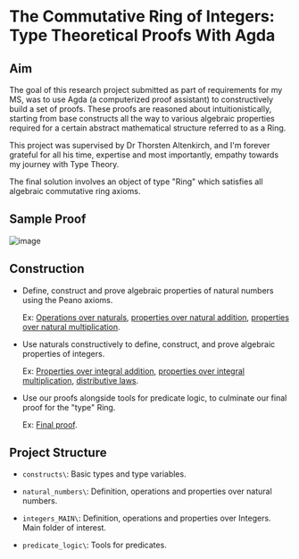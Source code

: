 # The Commutative Ring of Integers: Type Theoretical Proofs With Agda

## Aim
The goal of this research project submitted as part of requirements for my MS, was to use Agda (a computerized proof assistant) to constructively build a set of proofs. These proofs are reasoned about intuitionistically, starting from base constructs all the way to various algebraic properties required for a certain abstract mathematical structure referred to as a Ring. 

This project was supervised by Dr Thorsten Altenkirch, and I'm forever grateful for all his time, expertise and most importantly, empathy towards my journey with Type Theory. 

The final solution involves an object of type "Ring" which satisfies all algebraic commutative ring axioms.

## Sample Proof
![image](https://github.com/essentialblend/integers-comm-ring/assets/73982939/5f9a7c1e-a672-4068-940b-97df58c28ef3)

## Construction
- Define, construct and prove algebraic properties of natural numbers using the Peano axioms.

  Ex: [Operations over naturals](https://github.com/essentialblend/integers-comm-ring/blob/main/natural_numbers/operations.agda), [properties over natural addition](https://github.com/essentialblend/integers-comm-ring/tree/main/natural_numbers/properties/addition), [properties over natural multiplication](https://github.com/essentialblend/integers-comm-ring/tree/main/natural_numbers/properties/multiplication).
   
- Use naturals constructively to define, construct, and prove algebraic properties of integers.

  Ex: [Properties over integral addition](https://github.com/essentialblend/integers-comm-ring/tree/main/integers_MAIN/properties/addition), [properties over integral multiplication](https://github.com/essentialblend/integers-comm-ring/tree/main/integers_MAIN/properties/multiplication), [distributive laws](https://github.com/essentialblend/integers-comm-ring/blob/main/integers_MAIN/properties/distributive_laws.agda).

- Use our proofs alongside tools for predicate logic, to culminate our final proof for the "type" Ring. 

  Ex: [Final proof](https://github.com/essentialblend/integers-comm-ring/blob/main/integers_MAIN/properties/ring_proof/ring_FINAL.agda).

## Project Structure

- `constructs\`: Basic types and type variables.

- `natural_numbers\`: Definition, operations and properties over natural numbers.

- `integers_MAIN\`: Definition, operations and properties over Integers. Main folder of interest.

- `predicate_logic\`: Tools for predicates.
